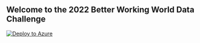 ## Welcome to the 2022 Better Working World Data Challenge

[![Deploy to Azure](https://aka.ms/deploytoazurebutton)](https://portal.azure.com/#create/Microsoft.Template/uri/https%3A%2F%2Fraw.githubusercontent.com%2FEY-Data-Science-Program%2F2022-Better-Working-World-Data-Challenge%2Fmain%2Fplatform%2Fazurerm.json%3Ftoken%3DGHSAT0AAAAAABQ7P3C5M4DPIM4KGSYWXECIYQMEROA)
